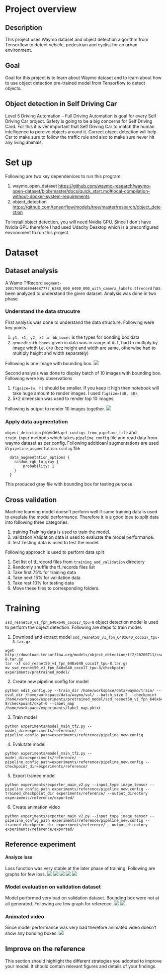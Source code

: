# Project overview
## Description
This project uses Waymo dataset and object detection algorithm from Tensorflow to detect vehicle, pedestrian and cyclist for an urban environment.
## Goal
Goal for this project is to learn about Waymo dataset and to learn about how to use object detection pre-trained model from Tensorflow to detect objects. 
## Object detection in Self Driving Car
Level 5 Driving Automation – Full Driving Automation is goal for every Self Driving Car project. Safety is going to be a big concerns for Self Driving Card. For this it is ver important that Self Driving Car to match the human intelligence to percive objects around it. Correct object detection will help Car to make sure to follow the traffic rule and also to make sure never hit any living animals.
# Set up
Following are two key dependenices to run this program.
1. waymo_open_dataset https://github.com/waymo-research/waymo-open-dataset/blob/master/docs/quick_start.md#local-compilation-without-docker-system-requirements
2. object_detection https://github.com/tensorflow/models/tree/master/research/object_detection

To install object detection, you will need Nvidia GPU. Since I don't have Nvidia GPU therefore I had used Udacity Desktop which is a preconfigured environment to run this project.

# Dataset
## Dataset analysis
A Wamo TfRecord `segment-10017090168044687777_6380_000_6400_000_with_camera_labels.tfrecord` has been analyzed to understand the given dataset. Analysis was done in two phase
### Understand the data strucutre 
First analysis was done to understand the data structure. Following were key points
1. `y1, x1, y2, x2 in bb_boxes` is the types for bonding box data
2. `groundtruth_boxes` given in data was in range of `0-1`, had to multiply by image width i.e. `640` (bcz height and width are same, otherwise had to multiply height and width separately)

Following is one image with bounding box. 
![](data-analysis-single-image-with-bb.png)

Second analysis was done to display batch of 10 images with bounding box. Following were key observations
1. `figsize=(w, h)` should be smaller. If you keep it high then notebook will take huge amount to render images. I used `figsize=(40, 40)`.
2. 5*2 dimension was used to render top 10 images

Following is output to render 10 images together.
![](data-analysis-10-images-with-bb.png)

### Apply data augmentation
`object_detection` provides `get_configs_from_pipeline_file` and `train_input` methods which takes `pipeline.config` file and read data from waymo dataset as per config. Following additioanl augmentations are used in `pipeline_augmentation.config` file
```
  data_augmentation_options {
    random_rgb_to_gray {
        probability: 1
    }
  }
```
This produced gray file with bounding box for testing purpose.

## Cross validation
Machine learning model doesn't perform well if same training data is used to evaulate the model performance. Therefore it is a good idea to split data into following three categories.
1. training
Training data is used to train the model. 
2. validation
Validation data is used to evaluate the model performance.
3. test
Testing data is used to test the model.

Following approach is used to perform data split
1. Get list of tf_record files from `training_and_validation` directory
2. Randomly shuffle the tf_records files list
3. Take first 75% for training data
4. Take next 15% for validation data
5. Take rest 10% for testing data
6. Move these files to corresponding folders.

# Training
`ssd_resnet50_v1_fpn_640x640_coco17_tpu-8` object detection model is used to perform the object detection. Following are steps to train model.
1. Download and extract model `ssd_resnet50_v1_fpn_640x640_coco17_tpu-8.tar.gz`
```
wget http://download.tensorflow.org/models/object_detection/tf2/20200711/ssd_resnet50_v1_fpn_640x640_coco17_tpu-8.tar.gz
tar -xf ssd_resnet50_v1_fpn_640x640_coco17_tpu-8.tar.gz
mv ssd_resnet50_v1_fpn_640x640_coco17_tpu-8/checkpoint experiments/pretrained_model/
```
2. Create new pipeline config for model
```
python edit_config.py --train_dir /home/workspace/data/waymo/train/ --eval_dir /home/workspace/data/waymo/val/ --batch_size 2 --checkpoint /home/workspace/experiments/pretrained_model/ssd_resnet50_v1_fpn_640x640_coco17_tpu-8/checkpoint/ckpt-0 --label_map /home/workspace/experiments/label_map.pbtxt
```
3. Train model 
```
python experiments/model_main_tf2.py --model_dir=experiments/reference/ --pipeline_config_path=experiments/reference/pipeline_new.config
```
4. Evalutate model
```
python experiments/model_main_tf2.py --model_dir=experiments/reference/ --pipeline_config_path=experiments/reference/pipeline_new.config --checkpoint_dir=experiments/reference/
```
5. Export trained model
```
python experiments/exporter_main_v2.py --input_type image_tensor --pipeline_config_path experiments/reference/pipeline_new.config --trained_checkpoint_dir experiments/reference/ --output_directory experiments/reference/exported/
```
6. Create animation video
```
python experiments/exporter_main_v2.py --input_type image_tensor --pipeline_config_path experiments/reference/pipeline_new.config --trained_checkpoint_dir experiments/reference/ --output_directory experiments/reference/exported/
```
## Reference experiment
#### Analyze loss
Loss function was very stable at the later phase of training. Following are graphs for few loss.
![](experiments_1/Loss-Classification-Loss.png)
![](experiments_1/Loss-Localization-Loss.png)
![](experiments_1/Loss-Normalized-total-loss.png)
![](experiments_1/Loss-Regularization-loss.png)
![](experiments_1/Loss-Total-loss.png)
### Model evaluation on validation dataset
Model performed very bad on validation dataset. Bounding box were not at all generated. Following are few graph for reference.
![](experiments_1/DtectionBoxes_Precision_map_.50.png)
![](experiments_1/DtectionBoxes_Recall_1.png)
### Animated video
Since model performance was very bad therefore animated video doesn't show any bonding boxes.
![](https://drive.google.com/file/d/1eYKhYxtPuvDeJnh2WF2TfKXl4VoA6b4K/view?usp=sharing)


## Improve on the reference
This section should highlight the different strategies you adopted to improve your model. It should contain relevant figures and details of your findings.
